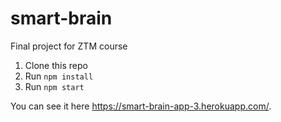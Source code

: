 # smart-brain

Final project for ZTM course

1. Clone this repo
2. Run `npm install`
3. Run `npm start`

You can see it here https://smart-brain-app-3.herokuapp.com/.
